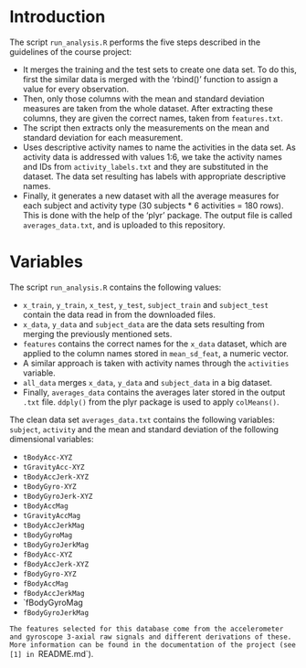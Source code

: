 # Introduction

The script `run_analysis.R` performs the five steps described in the guidelines of the course project:

* It merges the training and the test sets to create one data set. To do this, first the similar data is merged with the ‘rbind()’ function to assign a value for every observation. 
* Then, only those columns with the mean and standard deviation measures are taken from the whole dataset. After extracting these columns, they are given the correct names, taken from `features.txt`.
* The script then extracts only the measurements on the mean and standard deviation for each measurement. 
* Uses descriptive activity names to name the activities in the data set. As activity data is addressed with values 1:6, we take the activity names and IDs from `activity_labels.txt` and they are substituted in the dataset. The data set resulting has labels with appropriate descriptive names.
* Finally, it generates a new dataset with all the average measures for each subject and activity type (30 subjects * 6 activities = 180 rows). This is done with the help of the ‘plyr’ package. The output file is called `averages_data.txt`, and is uploaded to this repository.

# Variables

The script `run_analysis.R` contains the following values:

* `x_train`, `y_train`, `x_test`, `y_test`, `subject_train` and `subject_test` contain the data read in from the downloaded files.
* `x_data`, `y_data` and `subject_data` are the data sets resulting from merging the previously mentioned sets.
* `features` contains the correct names for the `x_data` dataset, which are applied to the column names stored in `mean_sd_feat`, a numeric vector.
* A similar approach is taken with activity names through the `activities` variable.
* `all_data` merges `x_data`, `y_data` and `subject_data` in a big dataset.
* Finally, `averages_data` contains the averages later stored in the output `.txt` file. `ddply()` from the plyr package is used to apply `colMeans()`.

The clean data set `averages_data.txt` contains the following variables: `subject`, `activity` and the mean and standard deviation of the following dimensional variables:

* `tBodyAcc-XYZ`
* `tGravityAcc-XYZ`
* `tBodyAccJerk-XYZ`
* `tBodyGyro-XYZ`
* `tBodyGyroJerk-XYZ`
* `tBodyAccMag`
* `tGravityAccMag`
* `tBodyAccJerkMag`
* `tBodyGyroMag`
* `tBodyGyroJerkMag`
* `fBodyAcc-XYZ`
* `fBodyAccJerk-XYZ`
* `fBodyGyro-XYZ`
* `fBodyAccMag`
* `fBodyAccJerkMag`
* `fBodyGyroMag
* `fBodyGyroJerkMag`

`The features selected for this database come from the accelerometer and gyroscope 3-axial raw signals and different derivations of these. More information can be found in the documentation of the project (see [1] in `README.md`).
